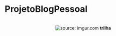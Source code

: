 # ProjetoBlogPessoal

<br />

<div align="center">
    <img src="https://i.imgur.com/w8tTOuT.png" title="source: imgur.com" /> 
    <strong>trilha</strong>
